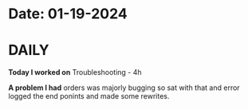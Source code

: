 # Date: 01-19-2024

# DAILY

**Today I worked on** 
Troubleshooting - 4h


**A problem I had** orders was majorly bugging so sat with that and error logged the end ponints and made some rewrites.